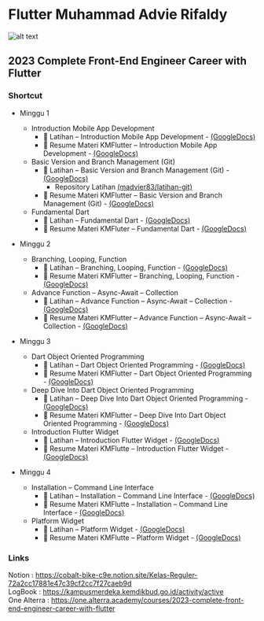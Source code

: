 # Flutter Muhammad Advie Rifaldy

![alt text](https://www.alterra.id/wp-content/themes/alterra-wp/assets/revamp/img/logo_nav@2x.png)

## 2023 Complete Front-End Engineer Career with Flutter

### Shortcut

- Minggu 1
  - Introduction Mobile App Development
    - 📝 Latihan – Introduction Mobile App Development - [(GoogleDocs)](https://docs.google.com/document/d/1a_LuhD3x3R6ECj0CdRIQq3N6Szdkl4CnNuDX8kUPatA/edit?usp=sharing)
    - 📝 Resume Materi KMFlutter – Introduction Mobile App Development - [(GoogleDocs)](https://docs.google.com/document/d/1qxUKeJpq8m1MOeWLDDhKiDUrYQgtfXpz-QqiO1dwUxw/edit?usp=sharing)
  - Basic Version and Branch Management (Git)
    - 📝 Latihan – Basic Version and Branch Management (Git) - [(GoogleDocs)](https://docs.google.com/document/d/1GIamYwXVQEE2m-FjXduIxz5_ixtOTLFA/edit?usp=sharing&ouid=117292295682396853576&rtpof=true&sd=true)
      - Repository Latihan [(madvier83/latihan-git)](https://github.com/madvier83/latihan-git/network)
    - 📝 Resume Materi KMFlutter – Basic Version and Branch Management (Git) - [(GoogleDocs)](https://docs.google.com/document/d/1Upx_RDR4Wu4WjOM22IVaGhTTyMW9o8yM/edit?usp=sharing&ouid=117292295682396853576&rtpof=true&sd=true)
  - Fundamental Dart
    - 📝 Latihan – Fundamental Dart - [(GoogleDocs)](https://docs.google.com/document/d/1iH5HZcEk1Mc2fpWSUA87ZndYByypQZHf/edit?usp=sharing&ouid=117292295682396853576&rtpof=true&sd=true)
    - 📝 Resume Materi KMFluter – Fundamental Dart - [(GoogleDocs)](https://docs.google.com/document/d/1xtoeWe6GTcXND7vGW9WzxPfjD6kRp2lV_sV552S6XEk/edit?usp=sharing)

- Minggu 2
  - Branching, Looping, Function
    - 📝 Latihan – Branching, Looping, Function - [(GoogleDocs)](https://docs.google.com/document/d/1uAVPe9Km989dspm5mAukdvYADttT_kp-/edit?usp=sharing&ouid=117292295682396853576&rtpof=true&sd=true)
    - 📝 Resume Materi KMFlutter – Branching, Looping, Function - [(GoogleDocs)](https://docs.google.com/document/d/1bY9aD50BabhKK0NP8xVYJ7H3KhdiVb6x/edit?usp=sharing&ouid=117292295682396853576&rtpof=true&sd=true)
  - Advance Function – Async-Await – Collection
    - 📝 Latihan – Advance Function – Async-Await – Collection - [(GoogleDocs)](https://docs.google.com/document/d/14dQKsoDJACQnSkDV5GfoBKQYBXZG60q9/edit?usp=sharing&ouid=117292295682396853576&rtpof=true&sd=true)
    - 📝 Resume Materi KMFlutter – Advance Function – Async-Await – Collection - [(GoogleDocs)](https://docs.google.com/document/d/1ekchE6BHoFVSav5Jfka9QOzRrWyY93_U/edit?usp=sharing&ouid=117292295682396853576&rtpof=true&sd=true)

- Minggu 3
  - Dart Object Oriented Programming
    - 📝 Latihan – Dart Object Oriented Programming - [(GoogleDocs)](https://docs.google.com/document/d/1itLwOw0h2CjO_XWiBjUrFINL5ywBSNw3/edit?usp=sharing&ouid=117292295682396853576&rtpof=true&sd=true)
    - 📝 Resume Materi KMFlutter – Dart Object Oriented Programming - [(GoogleDocs)](https://docs.google.com/document/d/1_3sMbRmTvdz6cpZlk5HuZtC5ge1pU8vA/edit?usp=sharing&ouid=117292295682396853576&rtpof=true&sd=true)
  - Deep Dive Into Dart Object Oriented Programming
    - 📝 Latihan – Deep Dive Into Dart Object Oriented Programming - [(GoogleDocs)](https://docs.google.com/document/d/1cYvcAfcxAeNYRkzA383vCWHJMbahnqGN/edit?usp=sharing&ouid=117292295682396853576&rtpof=true&sd=true)
    - 📝 Resume Materi KMFlutter – Deep Dive Into Dart Object Oriented Programming - [(GoogleDocs)](https://docs.google.com/document/d/1wDTO6DWuWAEY767RWGlHRt9yEt7lcogT/edit?usp=sharing&ouid=117292295682396853576&rtpof=true&sd=true)
  - Introduction Flutter Widget
    - 📝 Latihan – Introduction Flutter Widget - [(GoogleDocs)](https://docs.google.com/document/d/17klR-H-CAnWtkGVbnBfFu5xw7K-hGhoy/edit?usp=sharing&ouid=117292295682396853576&rtpof=true&sd=true)
    - 📝 Resume Materi KMFlutte – Introduction Flutter Widget - [(GoogleDocs)](https://docs.google.com/document/d/1rvtqb3L2Xgm1p1eCvnxtPO-XvMZDKDmH/edit?usp=sharing&ouid=117292295682396853576&rtpof=true&sd=true)

- Minggu 4
  - Installation – Command Line Interface
    - 📝 Latihan –  Installation – Command Line Interface - [(GoogleDocs)](https://docs.google.com/document/d/1B0FXuWiyPTs0hA4uVUgxZA3XXinDbLGt/edit?usp=sharing&ouid=117292295682396853576&rtpof=true&sd=true)
    - 📝 Resume Materi KMFlutte –  Installation – Command Line Interface - [(GoogleDocs)](https://docs.google.com/document/d/19eDjdL6PwbhUsjwTaJkUMJR9_ZX3pQaj/edit?usp=sharing&ouid=117292295682396853576&rtpof=true&sd=true)
  - Platform Widget
    - 📝 Latihan –  Platform Widget - [(GoogleDocs)](https://docs.google.com/document/d/1FnN4DfGq50gP7lbvXzWu8HYoFW5v2MVi/edit?usp=sharing&ouid=117292295682396853576&rtpof=true&sd=true)
    - 📝 Resume Materi KMFlutte –  Platform Widget - [(GoogleDocs)](https://docs.google.com/document/d/1muoMcKT1CZiZgS__VF1isqSVBvw4KtJg/edit?usp=sharing&ouid=117292295682396853576&rtpof=true&sd=true)

### Links <br />
Notion       : https://cobalt-bike-c9e.notion.site/Kelas-Reguler-72a2cc17881e47c39cf2cc7f27caeb9d <br />
LogBook      : https://kampusmerdeka.kemdikbud.go.id/activity/active <br />
One Alterra  : https://one.alterra.academy/courses/2023-complete-front-end-engineer-career-with-flutter <br />
